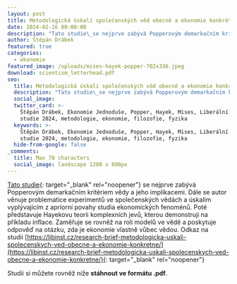 ```yaml
---
layout: post
title: Metodologická úskalí společenských věd obecně a ekonomie konkrétně
date: 2024-02-16 00:00:00
description: "Tato studie\_se nejprve zabývá Popperovým demarkačním kritériem vědy a jeho implikacemi. Poté představuje Hayekovu teorii komplexních jevů, kterou demonstruji na příkladu inflace. Zaměřuje se rovněž na roli modelů ve vědě a poskytuje odpověď na otázku, zda je ekonomie vlastně vůbec vědou."
author: Štěpán Drábek
featured: true
categories:
  - ekonomie
featured_image: /uploads/mises-hayek-popper-702x336.jpeg
download: scientism_letterhead.pdf
seo:
  title: Metodologická úskalí společenských věd obecně a ekonomie konkrétně
  description: "Tato studie\_se nejprve zabývá Popperovým demarkačním kritériem vědy a jeho implikacemi. Poté představuje Hayekovu teorii komplexních jevů, kterou demonstruji na příkladu inflace. Zaměřuje se rovněž na roli modelů ve vědě a poskytuje odpověď na otázku, zda je ekonomie vlastně vůbec vědou."
  social_image:
  twitter_card: >-
    Štěpán Drábek, Ekonomie Jednoduše, Popper, Hayek, Mises, Liberální institut,
    studie 2024, metodologie, ekonomie, filozofie, fyzika
  keywords: >-
    Štěpán Drábek, Ekonomie Jednoduše, Popper, Hayek, Mises, Liberální institut,
    studie 2024, metodologie, ekonomie, filozofie, fyzika
  hide-from-google: false
_comments:
  title: Max 70 characters
  social_image: landscape 1200 x 600px
---
```

[Tato studie](https://libinst.cz/wp-content/uploads/2024/02/scientism_letterhead.pdf){: target="_blank" rel="noopener"}&nbsp;se nejprve zabývá Popperovým demarkačním kritériem vědy a jeho implikacemi. Dále se autor věnuje problematice experimentů ve společenských vědách a úskalím vyplývajícím z apriorní povahy studia ekonomických fenoménů. Poté představuje Hayekovu teorii komplexních jevů, kterou demonstruji na příkladu inflace. Zaměřuje se rovněž na roli modelů ve vědě a poskytuje odpověď na otázku, zda je ekonomie vlastně vůbec vědou. Odkaz na studii&nbsp;[https://libinst.cz/research-brief-metodologicka-uskali-spolecenskych-ved-obecne-a-ekonomie-konkretne/](https://libinst.cz/research-brief-metodologicka-uskali-spolecenskych-ved-obecne-a-ekonomie-konkretne/){: target="_blank" rel="noopener"}



Studii si můžete rovněž níže&nbsp;**stáhnout ve formátu .pdf**.